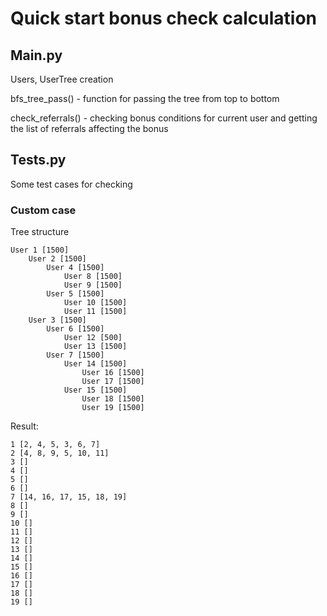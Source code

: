 # Quick start bonus check calculation

## Main.py 

Users, UserTree creation

bfs_tree_pass() - function for passing the tree from top to bottom

check_referrals() - checking bonus conditions for current user and getting the list of referrals affecting the bonus


## Tests.py 

Some test cases for checking


### Custom case

Tree structure

```commandline
User 1 [1500]
    User 2 [1500]
        User 4 [1500]
            User 8 [1500]
            User 9 [1500]
        User 5 [1500]
            User 10 [1500]
            User 11 [1500]
    User 3 [1500]
        User 6 [1500]
            User 12 [500]
            User 13 [1500]
        User 7 [1500]
            User 14 [1500]
                User 16 [1500]
                User 17 [1500]
            User 15 [1500]
                User 18 [1500]
                User 19 [1500]
```

Result:

```commandline
1 [2, 4, 5, 3, 6, 7]
2 [4, 8, 9, 5, 10, 11]
3 []
4 []
5 []
6 []
7 [14, 16, 17, 15, 18, 19]
8 []
9 []
10 []
11 []
12 []
13 []
14 []
15 []
16 []
17 []
18 []
19 []

```